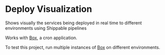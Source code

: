 # Deploy Visualization
Shows visually the services being deployed in real time to different environments using Shippable pipelines

Works with [Box][1], a cron application.

To test this project, run multiple instances of [Box][1] on different environments.


[1]:https://github.com/aye0aye/box
